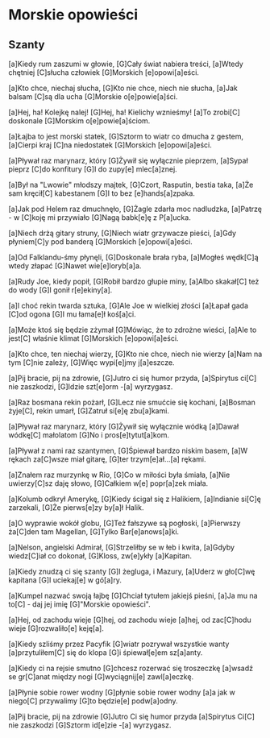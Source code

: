 # Morskie opowieści
## Szanty


[a]Kiedy rum zaszumi w głowie,
[G]Cały świat nabiera treści,
[a]Wtedy chętniej [C]słucha człowiek
[G]Morskich [e]opowi[a]eści.

[a]Kto chce, niechaj słucha,
[G]Kto nie chce, niech nie słucha,
[a]Jak balsam [C]są dla ucha
[G]Morskie o[e]powie[a]ści.

[a]Hej, ha! Kolejkę nalej!
[G]Hej, ha! Kielichy wznieśmy!
[a]To zrobi[C] doskonale
[G]Morskim o[e]powie[a]ściom.

[a]Łajba to jest morski statek,
[G]Sztorm to wiatr co dmucha z gestem,
[a]Cierpi kraj [C]na niedostatek
[G]Morskich [e]opowi[a]eści.

[a]Pływał raz marynarz, który
[G]Żywił się wyłącznie pieprzem,
[a]Sypał pieprz [C]do konfitury
[G]I do zupy[e] mlec[a]znej.

[a]Był na "Lwowie" młodszy majtek,
[G]Czort, Rasputin, bestia taka,
[a]Że sam kręcił[C] kabestanem
[G]I to bez [e]hands[a]zpaka.

[a]Jak pod Helem raz dmuchnęło,
[G]Żagle zdarła moc nadludzka,
[a]Patrzę - w [C]koję mi przywiało
[G]Nagą babk[e]ę z P[a]ucka.

[a]Niech drżą gitary struny,
[G]Niech wiatr grzywacze pieści,
[a]Gdy płyniem[C]y pod banderą
[G]Morskich [e]opowi[a]eści.

[a]Od Falklandu-śmy płynęli,
[G]Doskonale brała ryba,
[a]Mogłeś wędk[C]ą wtedy złapać
[G]Nawet wie[e]loryb[a]a.

[a]Rudy Joe, kiedy popił,
[G]Robił bardzo głupie miny,
[a]Albo skakał[C] też do wody
[G]I gonił r[e]ekiny[a].

[a]I choć rekin twarda sztuka,
[G]Ale Joe w wielkiej złości
[a]Łapał gada [C]od ogona
[G]I mu łama[e]ł koś[a]ci.

[a]Może ktoś się będzie zżymał
[G]Mówiąc, że to zdrożne wieści,
[a]Ale to jest[C] właśnie klimat
[G]Morskich [e]opowi[a]eści.

[a]Kto chce, ten niechaj wierzy,
[G]Kto nie chce, niech nie wierzy
[a]Nam na tym [C]nie zależy,
[G]Więc wypi[e]jmy j[a]eszcze.

[a]Pij bracie, pij na zdrowie,
[G]Jutro ci się humor przyda,
[a]Spirytus ci[C] nie zaszkodzi,
[G]Idzie szt[e]orm -[a] wyrzygasz.

[a]Raz bosmana rekin pożarł,
[G]Lecz nie smućcie się kochani,
[a]Bosman żyje[C], rekin umarł,
[G]Zatruł si[e]ę zbu[a]kami.


[a]Pływał raz marynarz, który
[G]Żywił się wyłącznie wódką
[a]Dawał wódkę[C] małolatom
[G]No i pros[e]tytut[a]kom.

[a]Pływał z nami raz szantymen,
[G]Śpiewał bardzo niskim basem,
[a]W rękach za[C]wsze miał gitarę,
[G]ter trzym[e]ał...[a] rękami.

[a]Znałem raz murzynkę w Rio,
[G]Co w miłości była śmiała,
[a]Nie uwierzy[C]sz daję słowo,
[G]Całkiem w[e] popr[a]zek miała.

[a]Kolumb odkrył Amerykę,
[G]Kiedy ścigał się z Halikiem,
[a]Indianie si[C]ę zarzekali,
[G]Że pierws[e]zy by[a]ł Halik.

[a]O wyprawie wokół globu,
[G]Też fałszywe są pogłoski,
[a]Pierwszy ża[C]den tam Magellan,
[G]Tylko Bar[e]anows[a]ki.

[a]Nelson, angielski Admirał,
[G]Strzeliłby se w łeb i kwita,
[a]Gdyby wiedz[C]iał co dokonał,
[G]Kloss, zw[e]ykły [a]Kapitan.

[a]Kiedy znudzą ci się szanty
[G]I żegluga, i Mazury,
[a]Uderz w gło[C]wę kapitana
[G]I uciekaj[e] w gó[a]ry.

[a]Kumpel nazwać swoją łajbę
[G]Chciał tytułem jakiejś pieśni,
[a]Ja mu na to[C] - daj jej imię
[G]"Morskie opowieści".

[a]Hej, od zachodu wieje
[G]hej, od zachodu wieje
[a]hej, od zac[C]hodu wieje
[G]rozwaliło[e] keję[a].

[a]Kiedy szliśmy przez Pacyfik
[G]wiatr pozrywał wszystkie wanty
[a]przytuliłem[C] się do klopa
[G]i śpiewał[e]em sz[a]anty.

[a]Kiedy ci na rejsie smutno
[G]chcesz rozerwać się troszeczkę
[a]wsadź se gr[C]anat między nogi
[G]wyciągnij[e] zawl[a]eczkę.

[a]Płynie sobie rower wodny
[G]płynie sobie rower wodny
[a]a jak w niego[C] przywalimy
[G]to będzie[e] podw[a]odny.

[a]Pij bracie, pij na zdrowie
[G]Jutro Ci się humor przyda
[a]Spirytus Ci[C] nie zaszkodzi
[G]Sztorm id[e]zie -[a] wyrzygasz.